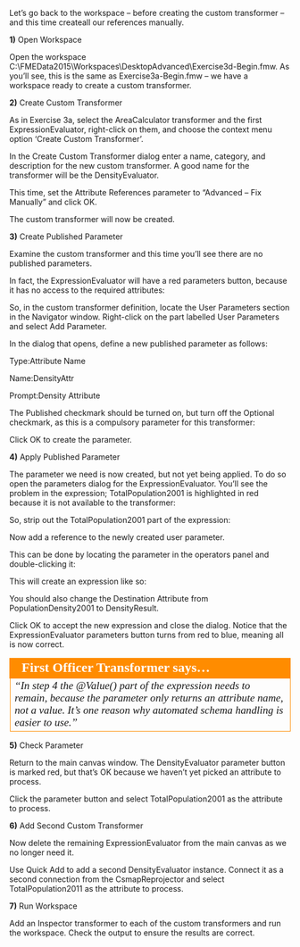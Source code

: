 Let’s go back to the workspace – before creating the custom transformer – and this time createall our references manually.

**1)** Open Workspace

Open the workspace C:\FMEData2015\Workspaces\DesktopAdvanced\Exercise3d-Begin.fmw.
As you’ll see, this is the same as Exercise3a-Begin.fmw – we have a workspace ready to create a custom transformer.

**2)** Create Custom Transformer

As in Exercise 3a, select the AreaCalculator transformer and the first ExpressionEvaluator, right-click on them, and choose the context menu option ‘Create Custom Transformer’.

In the Create Custom Transformer dialog enter a name, category, and description for the new custom transformer. A good name for the transformer will be the DensityEvaluator.

This time, set the Attribute References parameter to “Advanced – Fix Manually” and click OK.

The custom transformer will now be created.

**3)** Create Published Parameter

Examine the custom transformer and this time you’ll see there are no published parameters.

In fact, the ExpressionEvaluator will have a red parameters button, because it has no access to the required attributes:

So, in the custom transformer definition, locate the User Parameters section in the Navigator window. Right-click on the part labelled User Parameters and select Add Parameter.

In the dialog that opens, define a new published parameter as follows:

Type:Attribute Name

Name:DensityAttr

Prompt:Density Attribute

The Published checkmark should be turned on, but turn off the Optional checkmark, as this is a compulsory parameter for this transformer:

Click OK to create the parameter.

**4)** Apply Published Parameter

The parameter we need is now created, but not yet being applied. To do so open the parameters dialog for the ExpressionEvaluator.
You’ll see the problem in the expression; TotalPopulation2001 is highlighted in red because it is not available to the transformer:

So, strip out the TotalPopulation2001 part of the expression:

Now add a reference to the newly created user parameter.

This can be done by locating the parameter in the operators panel and double-clicking it:

This will create an expression like so:

You should also change the Destination Attribute from PopulationDensity2001 to DensityResult.

Click OK to accept the new expression and close the dialog. Notice that the ExpressionEvaluator parameters button turns from red to blue, meaning all is now correct.

<table style="border-spacing: 0px">
<tr>
<td style="vertical-align:middle;background-color:darkorange;border: 2px solid darkorange">
<i class="fa fa-quote-left fa-lg fa-pull-left fa-fw" style="color:white;padding-right: 12px;vertical-align:text-top"></i>
<span style="color:white;font-size:x-large;font-weight: bold;font-family:serif">First Officer Transformer says…</span>
</td>
</tr>

<tr>
<td style="border: 1px solid darkorange">
<span style="font-family:serif; font-style:italic; font-size:larger">
“In step 4 the @Value() part of the expression needs to remain, because
the parameter only returns an attribute name, not a value.
It’s one reason why automated schema handling is easier to use.”
</span>
</td>
</tr>
</table>

**5)** Check Parameter

Return to the main canvas window. The DensityEvaluator parameter button is marked red, but that’s OK because we haven’t yet picked an attribute to process.

Click the parameter button and select TotalPopulation2001 as the attribute to process.

**6)** Add Second Custom Transformer

Now delete the remaining ExpressionEvaluator from the main canvas as we no longer need it.

Use Quick Add to add a second DensityEvaluator instance. Connect it as a second connection from the CsmapReprojector and select TotalPopulation2011 as the attribute to process.

**7)** Run Workspace

Add an Inspector transformer to each of the custom transformers and run the workspace. Check the output to ensure the results are correct.